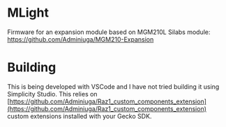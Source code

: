 # MLight
Firmware for an expansion module based on MGM210L Silabs module: https://github.com/Adminiuga/MGM210-Expansion

# Building
This is being developed with VSCode and I have not tried building it using Simplicity Studio.
This relies on [https://github.com/Adminiuga/Raz1_custom_components_extension](https://github.com/Adminiuga/Raz1_custom_components_extension) custom extensions installed with your Gecko SDK.
